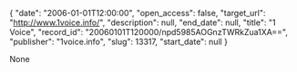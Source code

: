 {
  "date": "2006-01-01T12:00:00", 
  "open_access": false, 
  "target_url": "http://www.1voice.info/", 
  "description": null, 
  "end_date": null, 
  "title": "1 Voice", 
  "record_id": "20060101T120000/npd5985AOGnzTWRkZua1XA==", 
  "publisher": "1voice.info", 
  "slug": 13317, 
  "start_date": null
}

None